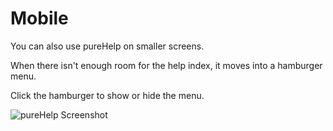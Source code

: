 # Mobile

You can also use pureHelp on smaller screens.

When there isn't enough room for the help index, it moves into a hamburger menu.

Click the hamburger to show or hide the menu.

![pureHelp Screenshot](Docs/-images/pureHelp/Mobile.png)